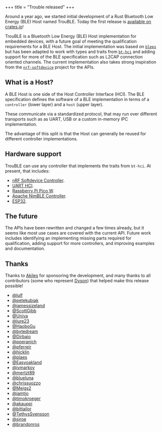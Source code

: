 +++
title = "Trouble released"
+++

Around a year ago, we started initial development of a Rust Bluetooth Low Energy (BLE) Host named TrouBLE. Today the first release
is [available on crates.io](https://crates.io/crates/trouble-host)!

<!-- more -->

TrouBLE is a Bluetooth Low Energy (BLE) Host implementation for embedded devices, with a future goal of meeting the qualification requirements for a BLE Host. The initial implementation was based on [`bleps`](https://github.com/bjoernQ/bleps) but has been adapted to work with types and traits from [`bt-hci`](https://github.com/embassy-rs/bt-hci) and adding support for more of the BLE specification such as L2CAP connection oriented channels.  The current implementation also takes strong inspiration from the [`nrf-softdevice`](https://github.com/embassy-rs/nrf-softdevice) project for the APIs.

## What is a Host?

A BLE Host is one side of the Host Controller Interface (HCI). The BLE specification defines the software of a BLE implementation in terms of a `controller` (lower layer) and a `host` (upper layer).

These communicate via a standardized protocol, that may run over different transports such as as UART, USB or a custom in-memory IPC implementation.

The advantage of this split is that the Host can generally be reused for different controller implementations.

## Hardware support

TrouBLE can use any controller that implements the traits from `bt-hci`. At present, that includes:

* [nRF Softdevice Controller](https://github.com/alexmoon/nrf-sdc).
* [UART HCI](https://docs.zephyrproject.org/latest/samples/bluetooth/hci_uart/README.html).
* [Raspberry Pi Pico W](https://github.com/embassy-rs/embassy/tree/main/cyw43).
* [Apache NimBLE Controller](https://github.com/benbrittain/apache-nimble-sys).
* [ESP32](https://github.com/esp-rs/esp-hal).

## The future

The APIs have been rewritten and changed a few times already, but it seems like most use cases are covered with the current API. Future work includes identifying an implementing missing parts required for qualification, adding support for more controllers, and improving examples and documentation.

## Thanks

Thanks to [Akiles](https://akiles.app/en) for sponsoring the development, and many thanks to all contributors (some who represent [Dyson](https://github.com/dysonltd)) that helped make this release possible!

* [@lulf](https://github.com/lulf)
* [@petekubiak](https://github.com/petekubiak)
* [@jamessizeland](https://github.com/jamessizeland)
* [@ScottGibb](https://github.com/ScottGibb)
* [@Univa](https://github.com/Univa)
* [@lure23](https://github.com/lure23)
* [@HaoboGu](https://github.com/HaoboGu)
* [@bytedream](https://github.com/bytedream)
* [@Dirbaio](https://github.com/Dirbaio)
* [@pperanich](https://github.com/pperanich)
* [@pferreir](https://github.com/pferreir)
* [@hicklin](https://github.com/hicklin)
* [@plaes](https://github.com/plaes)
* [@Easyoakland](https://github.com/Easyoakland)
* [@ivmarkov](https://github.com/ivmarkov)
* [@mertzt89](https://github.com/mertzt89)
* [@blueluna](https://github.com/blueluna)
* [@chrissuozzo](https://github.com/chrissuozzo)
* [@Meigs2](https://github.com/Meigs2)
* [@iamtio](https://github.com/iamtio)
* [@timokroeger](https://github.com/timokroeger)
* [@akauppi](https://github.com/akauppi)
* [@bittailor](https://github.com/bittailor)
* [@TethysSvensson](https://github.com/TethysSvensson)
* [@sjroe](https://github.com/sjroe)
* [@brandonros](https://github.com/brandonros)
